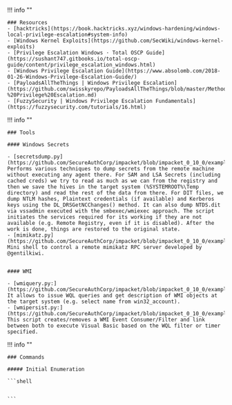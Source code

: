 !!! info ""

    ### Resources
    - [hacktricks](https://book.hacktricks.xyz/windows-hardening/windows-local-privilege-escalation#system-info)
    - [Windows Kernel Exploits](https://github.com/SecWiki/windows-kernel-exploits)
    - [Privilege Escalation Windows · Total OSCP Guide](https://sushant747.gitbooks.io/total-oscp-guide/content/privilege_escalation_windows.html)
    - [Windows Privilege Escalation Guide](https://www.absolomb.com/2018-01-26-Windows-Privilege-Escalation-Guide/)
    - [PayloadsAllTheThings | Windows Privilege Escalation](https://github.com/swisskyrepo/PayloadsAllTheThings/blob/master/Methodology%20and%20Resources/Windows%20-%20Privilege%20Escalation.md)
    - [FuzzySecurity | Windows Privilege Escalation Fundamentals](https://fuzzysecurity.com/tutorials/16.html)

!!! info ""

    ### Tools

    #### Windows Secrets

    - [secretsdump.py](https://github.com/SecureAuthCorp/impacket/blob/impacket_0_10_0/examples/secretsdump.py)
    Performs various techniques to dump secrets from the remote machine without executing any agent there. For SAM and LSA Secrets (including cached creds) we try to read as much as we can from the registry and then we save the hives in the target system (%SYSTEMROOT%\Temp directory) and read the rest of the data from there. For DIT files, we dump NTLM hashes, Plaintext credentials (if available) and Kerberos keys using the DL_DRSGetNCChanges() method. It can also dump NTDS.dit via vssadmin executed with the smbexec/wmiexec approach. The script initiates the services required for its working if they are not available (e.g. Remote Registry, even if it is disabled). After the work is done, things are restored to the original state.
    - [mimikatz.py](https://github.com/SecureAuthCorp/impacket/blob/impacket_0_10_0/examples/mimikatz.py)
    Mini shell to control a remote mimikatz RPC server developed by @gentilkiwi.


    #### WMI

    - [wmiquery.py:](https://github.com/SecureAuthCorp/impacket/blob/impacket_0_10_0/examples/wmiquery.py)
    It allows to issue WQL queries and get description of WMI objects at the target system (e.g. select name from win32_account).
    - [wmipersist.py:](https://github.com/SecureAuthCorp/impacket/blob/impacket_0_10_0/examples/wmipersist.py)
    This script creates/removes a WMI Event Consumer/Filter and link between both to execute Visual Basic based on the WQL filter or timer specified.

!!! info ""

    ### Commands

    ##### Initial Enumeration

    ```shell


    ```


